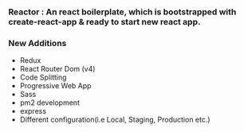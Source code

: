 ### Reactor : An react boilerplate, which is bootstrapped with create-react-app & ready to start new react app.


### New Additions

* Redux
* React Router Dom (v4)
* Code Splitting
* Progressive Web App
* Sass
* pm2 development
* express
* Different configuration(i.e Local, Staging, Production etc.)
